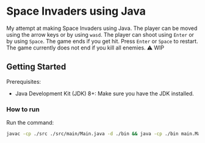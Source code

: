 # Space Invaders using Java

My attempt at making Space Invaders using Java. The player can be moved using the arrow keys or by using `wasd`. The player can shoot using `Enter` or by using `Space`. The game ends if you get hit. Press `Enter` or `Space` to restart. The game currently does not end if you kill all enemies. :warning: WIP

## Getting Started

Prerequisites:

- Java Development Kit (JDK) 8+: Make sure you have the JDK installed.

### How to run

Run the command:

```bash
javac -cp ./src ./src/main/Main.java -d ./bin && java -cp ./bin main.Main
```
